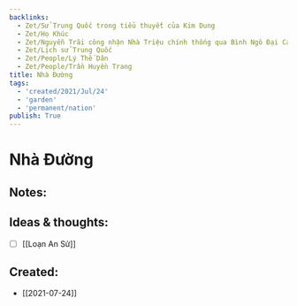 ```yaml
---
backlinks:
  - Zet/Sử Trung Quốc trong tiểu thuyết của Kim Dung
  - Zet/Họ Khúc
  - Zet/Nguyễn Trãi công nhận Nhà Triệu chính thống qua Bình Ngô Đại Cáo
  - Zet/Lịch sử Trung Quốc
  - Zet/People/Lý Thế Dân
  - Zet/People/Trần Huyền Trang
title: Nhà Đường
tags:
  - 'created/2021/Jul/24'
  - 'garden'
  - 'permanent/nation'
publish: True
---
```

# Nhà Đường

## Notes:


## Ideas & thoughts:
- [ ] [[Loạn An Sử]]

## Created:
- [[2021-07-24]]
